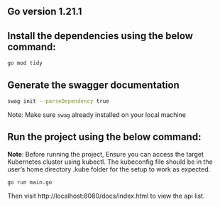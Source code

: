 ## Go version 1.21.1

## Install the dependencies using the below command:
```shell
go mod tidy
```

## Generate the swagger documentation
```sh
swag init --parseDependency true
```
Note: Make sure `swag` already installed on your local machine

## Run the project using the below command:
<b>Note</b>: Before running the project, Ensure you can access the target Kubernetes cluster using kubectl. The kubeconfig file should be in the user’s home directory .kube folder for the setup to work as expected.
```sh
go run main.go
```
Then visit http://localhost:8080/docs/index.html to view the api list.

